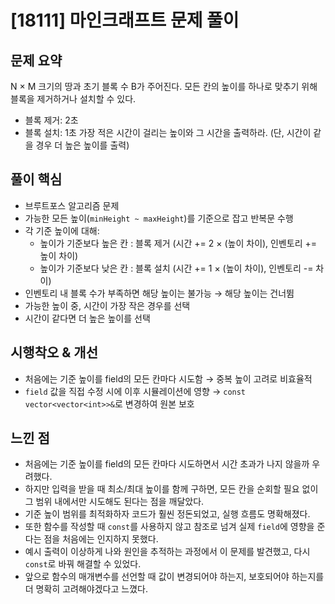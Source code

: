 # [18111] 마인크래프트 문제 풀이

## 문제 요약
N × M 크기의 땅과 초기 블록 수 B가 주어진다.
모든 칸의 높이를 하나로 맞추기 위해 블록을 제거하거나 설치할 수 있다.
- 블록 제거: 2초
- 블록 설치: 1초
가장 적은 시간이 걸리는 높이와 그 시간을 출력하라.
(단, 시간이 같을 경우 더 높은 높이를 출력)

## 풀이 핵심
- 브루트포스 알고리즘 문제
- 가능한 모든 높이(`minHeight ~ maxHeight`)를 기준으로 잡고 반복문 수행
- 각 기준 높이에 대해:
  - 높이가 기준보다 높은 칸 : 블록 제거 (시간 += 2 × (높이 차이), 인벤토리 += 높이 차이)
  - 높이가 기준보다 낮은 칸 : 블록 설치 (시간 += 1 × (높이 차이), 인벤토리 -= 차이)
- 인벤토리 내 블록 수가 부족하면 해당 높이는 불가능 → 해당 높이는 건너뜀
- 가능한 높이 중, 시간이 가장 작은 경우를 선택
- 시간이 같다면 더 높은 높이를 선택

## 시행착오 & 개선  
- 처음에는 기준 높이를 field의 모든 칸마다 시도함 → 중복 높이 고려로 비효율적
- `field` 값을 직접 수정 시에 이후 시뮬레이션에 영향 → `const vector<vector<int>>&`로 변경하여 원본 보호

## 느낀 점
- 처음에는 기준 높이를 field의 모든 칸마다 시도하면서 시간 초과가 나지 않을까 우려했다.
- 하지만 입력을 받을 때 최소/최대 높이를 함께 구하면, 모든 칸을 순회할 필요 없이 그 범위 내에서만 시도해도 된다는 점을 깨달았다.
- 기준 높이 범위를 최적화하자 코드가 훨씬 정돈되었고, 실행 흐름도 명확해졌다.
- 또한 함수를 작성할 때 `const`를 사용하지 않고 참조로 넘겨 실제 `field`에 영향을 준다는 점을 처음에는 인지하지 못했다.
- 예시 출력이 이상하게 나와 원인을 추적하는 과정에서 이 문제를 발견했고, 다시 `const`로 바꿔 해결할 수 있었다.
- 앞으로 함수의 매개변수를 선언할 때 값이 변경되어야 하는지, 보호되어야 하는지를 더 명확히 고려해야겠다고 느꼈다.